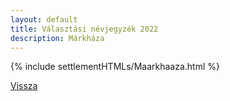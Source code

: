 ```yaml
---
layout: default
title: Választási névjegyzék 2022
description: Márkháza
---
```


{% include settlementHTMLs/Maarkhaaza.html %}

[Vissza](../)